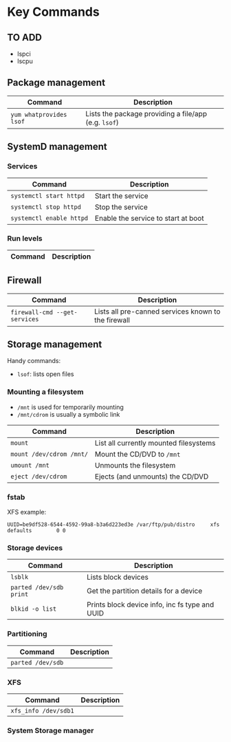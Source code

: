 # Key Commands

## TO ADD

- lspci
- lscpu

## Package management

Command     | Description
------------|------------------------
`yum whatprovides lsof` | Lists the package providing a file/app (e.g. `lsof`)

## SystemD management

### Services

Command     | Description
------------|------------------------
`systemctl start httpd`  | Start the service
`systemctl stop httpd`  | Stop the service
`systemctl enable httpd` | Enable the service to start at boot

### Run levels
Command     | Description
------------|------------------------


## Firewall

Command     | Description
------------|------------------------
`firewall-cmd --get-services` | Lists all pre-canned services known to the firewall

## Storage management

Handy commands:

- `lsof`: lists open files

### Mounting a filesystem

- `/mnt` is used for temporarily mounting
- `/mnt/cdrom` is usually a symbolic link

Command     | Description
------------|------------------------
`mount`                  | List all currently mounted filesystems
`mount /dev/cdrom /mnt/` | Mount the CD/DVD to `/mnt`
`umount /mnt`            | Unmounts the filesystem
`eject /dev/cdrom`       | Ejects (and unmounts) the CD/DVD

### fstab

XFS example:

    UUID=be9df528-6544-4592-99a8-b3a6d223ed3e /var/ftp/pub/distro     xfs     defaults        0 0

### Storage devices

Command     | Description
------------|------------------------
`lsblk`                 | Lists block devices
`parted /dev/sdb print` | Get the partition details for a device
`blkid -o list`         | Prints block device info, inc fs type and UUID

### Partitioning

Command     | Description
------------|------------------------
`parted /dev/sdb` |


### XFS

Command     | Description
------------|------------------------
`xfs_info /dev/sdb1` |

### System Storage manager